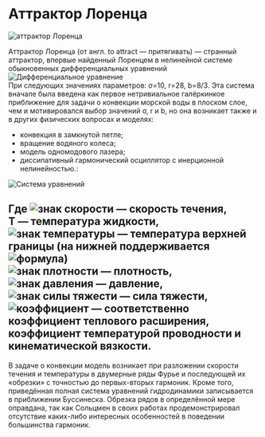 # Аттрактор Лоренца

![аттрактор Лоренца](https://matplotlib.org/2.1.0/_images/sphx_glr_lorenz_attractor_001.png)

Аттрактор Лоренца (от англ. to attract — притягивать) ― странный аттрактор, впервые найденный Лоренцем в нелинейной
системе обыкновенных дифференциальных уравнений  
![Дифференциальное уравнение](https://avatars.mds.yandex.net/get-snippets_images/49930/9153df9343ed28999e277ab32ac740cc/svg)  
При следующих значениях параметров: σ=10, r=28, b=8/3. Эта система вначале была введена как первое нетривиальное
галёркинкое приближение для задачи о конвекции морской воды в плоском слое, чем и мотивировался выбор значений σ, r и b,
но она возникает также и в других физических вопросах и моделях:

- конвекция в замкнутой петле;
- вращение водяного колеса;
- модель одномодового лазера;
- диссипативный гармонический осциллятор с инерционной нелинейностью.:

![Система уравнений](https://avatars.mds.yandex.net/get-snippets_images/51761/ac312619686bc6f920aa1bcb15846f47/svg)

Где ![знак скорости](https://avatars.mds.yandex.net/get-snippets_images/42245/8e9bfe1e38fd01515ebaf75dfdb6e87b/svg) —
скорость течения,  
T — температура жидкости,  
![знак температуры](https://avatars.mds.yandex.net/get-snippets_images/51761/c63448b6763e600323765668b25b81b0/svg) —
температура верхней границы (на нижней
поддерживается ![формула]( https://avatars.mds.yandex.net/get-snippets_images/63134/aafd8f35599c595776bc7a5b1c97923f/svg))   
![знак плотности](https://avatars.mds.yandex.net/get-snippets_images/399261/rth362005a6fb44366f10e9fea7fa6f8227/svg)
— плотность,  
![знак давления](https://avatars.mds.yandex.net/get-snippets_images/1647838/rthf669595d60796d0f9cc4026811549738/svg) —
давление,   
![знак силы тяжести](https://avatars.mds.yandex.net/get-snippets_images/38199/709363606bf00e70e1bdd08a797873e2/svg) —
сила тяжести,  
![коэффициент](https://avatars.mds.yandex.net/get-turbo/4078988/rth7c4041cadc71328166ffed36192ca7ed/orig) —
соответственно коэффициент теплового расширения, коэффициент температурой проводности и кинематической вязкости.
---
В задаче о конвекции модель возникает при разложении скорости течения и температуры в двумерные ряды Фурье и последующей
их «обрезки» с точностью до первых-вторых гармоник. Кроме того, приведённая полная система уравнений гидродинамики
записывается в приближении Буссинеска. Обрезка рядов в определённой мере оправдана, так как Сольцмен в своих работах
продемонстрировал отсутствие каких-либо интересных особенностей в поведении большинства гармоник.